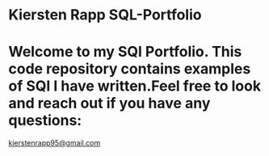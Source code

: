 # Kiersten Rapp SQL-Portfolio
# Welcome to my SQl Portfolio. This code repository contains examples of SQl I have written.Feel free to look and reach out if you have any questions:
kierstenrapp95@gmail.com 
